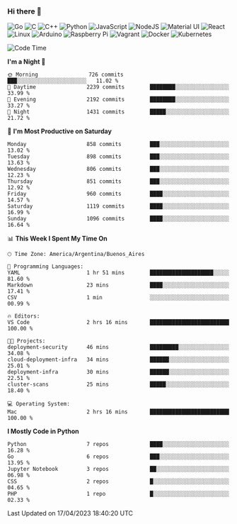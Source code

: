 ### Hi there 👋

![Go](https://img.shields.io/badge/go-%2300ADD8.svg?style=for-the-badge&logo=go&logoColor=white)
![C](https://img.shields.io/badge/c-%2300599C.svg?style=for-the-badge&logo=c&logoColor=white)
![C++](https://img.shields.io/badge/c++-%2300599C.svg?style=for-the-badge&logo=c%2B%2B&logoColor=white)
![Python](https://img.shields.io/badge/python-3670A0?style=for-the-badge&logo=python&logoColor=ffdd54)
![JavaScript](https://img.shields.io/badge/javascript-%23323330.svg?style=for-the-badge&logo=javascript&logoColor=%23F7DF1E)
![NodeJS](https://img.shields.io/badge/node.js-6DA55F?style=for-the-badge&logo=node.js&logoColor=white)
![Material UI](https://img.shields.io/badge/materialui-%230081CB.svg?style=for-the-badge&logo=material-ui&logoColor=white)
![React](https://img.shields.io/badge/react-%2320232a.svg?style=for-the-badge&logo=react&logoColor=%2361DAFB)
![Linux](https://img.shields.io/badge/Linux-FCC624?style=for-the-badge&logo=linux&logoColor=black)
![Arduino](https://img.shields.io/badge/-Arduino-00979D?style=for-the-badge&logo=Arduino&logoColor=white)
![Raspberry Pi](https://img.shields.io/badge/-RaspberryPi-C51A4A?style=for-the-badge&logo=Raspberry-Pi)
![Vagrant](https://img.shields.io/badge/vagrant-%231563FF.svg?style=for-the-badge&logo=vagrant&logoColor=white)
![Docker](https://img.shields.io/badge/docker-%230db7ed.svg?style=for-the-badge&logo=docker&logoColor=white)
![Kubernetes](https://img.shields.io/badge/kubernetes-%23326ce5.svg?style=for-the-badge&logo=kubernetes&logoColor=white)

<!-- ![Jupyter Notebook](https://img.shields.io/badge/jupyter-%23FA0F00.svg?style=for-the-badge&logo=jupyter&logoColor=white) -->
<!-- ![Java](https://img.shields.io/badge/java-%23ED8B00.svg?style=for-the-badge&logo=java&logoColor=white) -->
<!-- ![Git](https://img.shields.io/badge/git-%23F05033.svg?style=for-the-badge&logo=git&logoColor=white) -->

<!--START_SECTION:waka-->
![Code Time](http://img.shields.io/badge/Code%20Time-273%20hrs%2037%20mins-blue)

**I'm a Night 🦉** 

```text
🌞 Morning                726 commits         ███░░░░░░░░░░░░░░░░░░░░░░   11.02 % 
🌆 Daytime                2239 commits        ████████░░░░░░░░░░░░░░░░░   33.99 % 
🌃 Evening                2192 commits        ████████░░░░░░░░░░░░░░░░░   33.27 % 
🌙 Night                  1431 commits        █████░░░░░░░░░░░░░░░░░░░░   21.72 % 
```
📅 **I'm Most Productive on Saturday** 

```text
Monday                   858 commits         ███░░░░░░░░░░░░░░░░░░░░░░   13.02 % 
Tuesday                  898 commits         ███░░░░░░░░░░░░░░░░░░░░░░   13.63 % 
Wednesday                806 commits         ███░░░░░░░░░░░░░░░░░░░░░░   12.23 % 
Thursday                 851 commits         ███░░░░░░░░░░░░░░░░░░░░░░   12.92 % 
Friday                   960 commits         ████░░░░░░░░░░░░░░░░░░░░░   14.57 % 
Saturday                 1119 commits        ████░░░░░░░░░░░░░░░░░░░░░   16.99 % 
Sunday                   1096 commits        ████░░░░░░░░░░░░░░░░░░░░░   16.64 % 
```


📊 **This Week I Spent My Time On** 

```text
🕑︎ Time Zone: America/Argentina/Buenos_Aires

💬 Programming Languages: 
YAML                     1 hr 51 mins        ████████████████████░░░░░   81.60 % 
Markdown                 23 mins             ████░░░░░░░░░░░░░░░░░░░░░   17.41 % 
CSV                      1 min               ░░░░░░░░░░░░░░░░░░░░░░░░░   00.99 % 

🔥 Editors: 
VS Code                  2 hrs 16 mins       █████████████████████████   100.00 % 

🐱‍💻 Projects: 
deployment-security      46 mins             █████████░░░░░░░░░░░░░░░░   34.08 % 
cloud-deployment-infra   34 mins             ██████░░░░░░░░░░░░░░░░░░░   25.01 % 
deployment-infra         30 mins             ██████░░░░░░░░░░░░░░░░░░░   22.51 % 
cluster-scans            25 mins             █████░░░░░░░░░░░░░░░░░░░░   18.40 % 

💻 Operating System: 
Mac                      2 hrs 16 mins       █████████████████████████   100.00 % 
```

**I Mostly Code in Python** 

```text
Python                   7 repos             ████░░░░░░░░░░░░░░░░░░░░░   16.28 % 
Go                       6 repos             ███░░░░░░░░░░░░░░░░░░░░░░   13.95 % 
Jupyter Notebook         3 repos             ██░░░░░░░░░░░░░░░░░░░░░░░   06.98 % 
CSS                      2 repos             █░░░░░░░░░░░░░░░░░░░░░░░░   04.65 % 
PHP                      1 repo              █░░░░░░░░░░░░░░░░░░░░░░░░   02.33 % 
```




 Last Updated on 17/04/2023 18:40:20 UTC
<!--END_SECTION:waka-->

<!--
**aibarbetta/aibarbetta** is a ✨ _special_ ✨ repository because its `README.md` (this file) appears on your GitHub profile.

Here are some ideas to get you started:

- 🔭 I’m currently working on ...
- 🌱 I’m currently learning ...
- 👯 I’m looking to collaborate on ...
- 🤔 I’m looking for help with ...
- 💬 Ask me about ...
- 📫 How to reach me: ...
- 😄 Pronouns: ...
- ⚡ Fun fact: ...
-->
